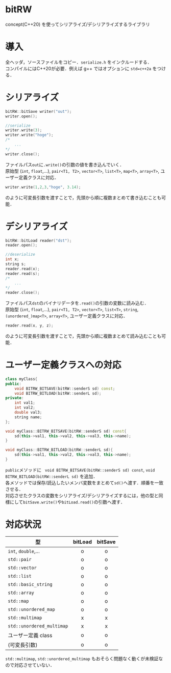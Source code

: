 # bitRW
concept(C++20) を使ってシリアライズ/デシリアライズするライブラリ

# 導入
全ヘッダ，ソースファイルをコピー．`serialize.h` をインクルードする．  
コンパイルにはC++20が必要．例えば g++ ではオプションに `std=c++2a` をつける．

# シリアライズ
```c++
bitRW::bitSave writer("out");
writer.open();

//serialize
writer.write(3);
writer.write("hoge");
/*
    ...
*/
writer.close();
```
ファイルパス`out`に`.write()`の引数の値を書き込んでいく．  
原始型 (`int`, `float`,...), `pair<T1, T2>`, `vector<T>`, `list<T>`, `map<T>`, `array<T>`, ユーザー定義クラスに対応．  

```C++
writer.write(1,2,3,"hoge", 3.14);
```
のように可変長引数を渡すことで，先頭から順に複数まとめて書き込むことも可能．


# デシリアライズ
```c++
bitRW::bitLoad reader("dst");
reader.open();

//deserialize
int x;
string s;
reader.read(x);
reader.read(s);
/*
    ...
*/
reader.close();
```
ファイルパス`dst`のバイナリデータを`.read()`の引数の変数に読み込む．  
原始型 (`int`, `float`,...), `pair<T1, T2>`, `vector<T>`, `list<T>`, `string`, `(unordered_)map<T>`, `array<T>`, ユーザー定義クラスに対応．
```c++
reader.read(x, y, z);
```
のように可変長引数を渡すことで，先頭から順に複数まとめて読み込むことも可能．

# ユーザー定義クラスへの対応
```c++
class myClass{
public:
    void BITRW_BITSAVE(bitRW::senderS sd) const;
    void BITRW_BITLOAD(bitRW::senderL sd);
private:
    int val1;
    int val2;
    double val3;
    string name;
};

void myClass::BITRW_BITSAVE(bitRW::senderS sd) const{
    sd(this->val1, this->val2, this->val3, this->name);
}

void myClass::BITRW_BITLOAD(bitRW::senderL sd){
    sd(this->val1, this->val2, this->val3, this->name);
}
```
`public`メソッドに ` void BITRW_BITSAVE(bitRW::senderS sd) const`, `void BITRW_BITLOAD(bitRW::senderL sd)` を追加．  
各メソッドでは保存/読込したいメンバ変数をまとめて`sd()`へ渡す．順番を一致させる．  
対応させたクラスの変数をシリアライズ/デシリアライズするには，他の型と同様にして`bitSave.write()`や`bitLoad.read()`の引数へ渡す．

# 対応状況
型|bitLoad|bitSave
-|:-:|:-:
`int`, `double`,...| o|o
`std::pair`|o|o
`std::vector`|o|o
`std::list`|o|o
`std::basic_string`|o|o
`std::array`|o|o
`std::map`|o|o
`std::unordered_map`|o|o
`std::multimap`|x|x
`std::unordered_multimap`|x|x
ユーザー定義 class|o|o
(可変長引数)|o|o

`std::multimap`, `std::unordered_multimap` もおそらく問題なく動くが未検証なので対応させていない．